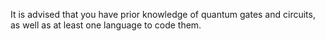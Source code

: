 It is advised that you have prior knowledge of quantum gates and circuits, as well as at least one language to code them.
